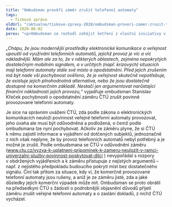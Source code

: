 ```yaml
---
title: "Ombudsman prověří záměr zrušit telefonní automaty"
tags:
  - Tisková zpráva
oldUrl: "/aktualne/tiskove-zpravy-2020/ombudsman-proveri-zamer-zrusit-telefonni-automaty"
date: 2020-06-02
perex: "<p>Ombudsman se rozhodl zahájit šetření z vlastní iniciativy v souvislosti se záměrem Českého telekomunikačního úřadu od příštího roku neuložit povinnost provozovat veřejné telefonní automaty. Podle ombudsmana takovému kroku musí předcházet důsledné ověření, že služba skutečně není potřebná nebo že je dostatečně zajištěna jinak – komerčně.</p>"
---
```


<!-- imported from the old website -->

<p><i>„Chápu, že jsou modernější prostředky elektronické komunikace a veřejnost upouští od využívání telefonních automatů, jejichž provoz je víc a víc nákladnější. Mám ale za to, že v některých oblastech, zejména nepokrytých dostatečným mobilním signálem, a v určitých (např. krizových) situacích mají telefonní automaty stále své místo a opodstatnění. Před jejich zrušením má být nade vši pochybnost ověřeno, že je veřejnost skutečně nepotřebuje, že existuje jejich plnohodnotná alternativa, nebo že jsou dostatečně dostupné na komerčním základě. Nestačí jen argumentovat narůstající finanční nákladností jejich provozu,“</i> vyjadřuje ombudsman Stanislav Křeček pochybnosti o opodstatnění záměru ČTÚ zrušit povinně provozované telefonní automaty. </p> <p>Je sice na správním uvážení ČTÚ, zda podle zákona o elektronických komunikacích neuloží povinnost veřejné telefonní automaty provozovat, jeho úvaha ale musí být odůvodněná a podložená, o čemž podle ombudsmana lze nyní pochybovat. Ačkoliv ze záměru plyne, že si ČTÚ k němu zajistil informace a vyjádření od dotčených subjektů, jednoznačně z nich však neplyne, že by provoz telefonních automatů nebyl potřebný a je možné je zrušit. Podle ombudsmana se ČTÚ v odůvodnění záměru (<a title="Otevření do nového okna" href="http://www.ctu.cz/vyzva-k-uplatneni-pripominek-k-zameru-neulozit-v-ramci-univerzalni-sluzby-povinnost-poskytovat-dilci" target="_blank">www.ctu.cz/vyzva-k-uplatneni-pripominek-k-zameru-neulozit-v-ramci-univerzalni-sluzby-povinnost-poskytovat-dilci</a> ) nevypořádal s rozpory v obdržených vyjádřeních a k záměru přistupuje z nejistých argumentů – např. z nejistého předpokladu budoucího pokrytí míst bez dostatečného signálu. Činí tak přitom za situace, kdy ví, že komerčně provozované telefonní automaty jsou rušeny, a aniž je ze záměru jisté, zda a jaké důsledky jejich komerční výpadek může mít. Ombudsman se proto obrátil na předsedkyni ČTÚ s žádostí o podrobnější objasnění důvodů přijetí záměru zrušit veřejné telefonní automaty a o zaslání dokladů, z nichž ČTÚ vycházel.</p>
